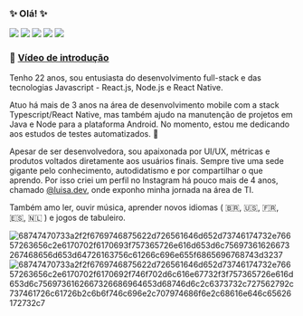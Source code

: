 ### ✨ Olá! ✨
[<img src="https://img.shields.io/badge/website-%236594a5.svg?&style=for-the-badge&logo=librarything&logoColor=white">](https://luisa.dev)
[<img src="https://img.shields.io/badge/instagram-%23E4405F.svg?&style=for-the-badge&logo=instagram&logoColor=white" />](https://instagram.com/luisa.dev)
[<img src="https://img.shields.io/badge/linkedin-%230077B5.svg?&style=for-the-badge&logo=linkedin&logoColor=white" />](https://www.linkedin.com/in/luisabfs/)
[<img src="https://img.shields.io/badge/youtube-%23c4302b.svg?&style=for-the-badge&logo=youtube&logoColor=white%22">](https://youtu.be/GwClERflCVw)
[<img src="https://img.shields.io/badge/duolingo-%2358cc02.svg?&style=for-the-badge&logo=duolingo&logoColor=white">](https://www.duolingo.com/profile/luisabfs)


### 🔗 [Vídeo de introdução](https://youtu.be/GwClERflCVw)

<!-- [<img src="https://img.shields.io/badge/twitch-%239146FF.svg?&style=for-the-badge&logo=twitch&logoColor=white" />](https://www.twitch.tv/luiiy_) -->
<!-- [<img src="https://img.shields.io/badge/twitter-%231DA1F2.svg?&style=for-the-badge&logo=twitter&logoColor=white" />](https://twitter.com) -->
<!-- [<img src="https://img.shields.io/badge/spotify-%231ED760.svg?&style=for-the-badge&logo=spotify&logoColor=white" />](https://open.spotify.com/user/12142458787) -->

Tenho 22 anos, sou entusiasta do desenvolvimento full-stack e das tecnologias Javascript - React.js, Node.js e React Native. 

Atuo há mais de 3 anos na área de desenvolvimento mobile com a stack Typescript/React Native, mas também ajudo na manutenção de projetos em Java e Node para a plataforma Android. No momento, estou me dedicando aos estudos de testes automatizados. :green_heart:

Apesar de ser desenvolvedora, sou apaixonada por UI/UX, métricas e produtos voltados diretamente aos usuários finais. Sempre tive uma sede gigante pelo conhecimento, autodidatismo e por compartilhar o que aprendo. Por isso criei um perfil no Instagram há pouco mais de 4 anos, chamado [@luisa.dev](https://instagram.com/luisa.dev), onde exponho minha jornada na área de TI.

Também amo ler, ouvir música, aprender novos idiomas ( 🇧🇷, :us:, 🇫🇷, :es:, 🇳🇱 ) e jogos de tabuleiro.

<!-- <p>
  <img src="https://github-readme-stats.vercel.app/api?username=luisabfs&theme=dracula&line_height=27">
  <img src="https://github-readme-stats.vercel.app/api/top-langs/?username=luisabfs&hide=html,css,ruby,starlark,kotlin,python,handlebars,shell,objective-c&theme=dracula">
</p> -->

![68747470733a2f2f6769746875622d726561646d652d73746174732e76657263656c2e6170702f6170693f757365726e616d653d6c75697361626673267468656d653d64726163756c61266c696e655f6865696768743d3237](https://user-images.githubusercontent.com/21061462/213342598-18cccd8a-6215-49c1-80da-798e6383ddb8.svg)
![68747470733a2f2f6769746875622d726561646d652d73746174732e76657263656c2e6170702f6170692f746f702d6c616e67732f3f757365726e616d653d6c7569736162667326686964653d68746d6c2c6373732c727562792c737461726c61726b2c6b6f746c696e2c707974686f6e2c68616e646c65626172732c7](https://user-images.githubusercontent.com/21061462/213342605-50e69155-9c62-4c8b-83e6-83548d0f5560.svg)
